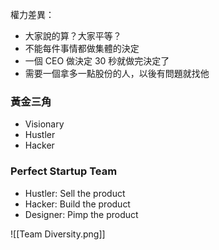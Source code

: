 權力差異：
- 大家說的算？大家平等？
- 不能每件事情都做集體的決定
- 一個 CEO 做決定 30 秒就做完決定了
- 需要一個拿多一點股份的人，以後有問題就找他

### 黃金三角
- Visionary
- Hustler
- Hacker

### Perfect Startup Team
- Hustler: Sell the product
- Hacker: Build the product
- Designer: Pimp the product

![[Team Diversity.png]]